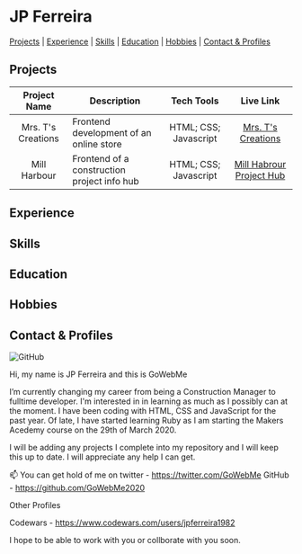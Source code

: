 JP Ferreira
======
[Projects](#proj) | [Experience](#exp) | [Skills](#ski) | [Education](#edu) | [Hobbies](#hob) | [Contact & Profiles](#cont_prof)

## Projects<a name="projects"></a>

|        Project Name       |               Description                      |          Tech Tools          |                      Live Link                                  |
|:-------------------------:|------------------------------------------------|:----------------------------:|:---------------------------------------------------------------:|
|Mrs. T's Creations         | Frontend development of an online store        | HTML; CSS; Javascript        | [Mrs. T's Creations](https://www.mrstcreations.co.uk)           |
|Mill Harbour               | Frontend of a construction project info hub    | HTML; CSS; Javascript        | [Mill Habrour Project Hub](https://www.millharbourproject.co.uk)|

## Experience<a name="exp"></a>

## Skills<a name="ski"></a>

## Education<a name="edu"></a>

## Hobbies<a name="hob"></a>

## Contact & Profiles<a name="cont_prof"></a>

![GitHub](https://upload.wikimedia.org/wikipedia/commons/9/91/Octicons-mark-github.svg=20x20)

Hi, my name is JP Ferreira and this is GoWebMe

I’m currently changing my career from being a Construction Manager to fulltime developer. I'm interested in in learning as much as I possibly can at the moment.
I have been coding with HTML, CSS and JavaScript for the past year. Of late, I have started learning Ruby as I am starting the Makers Acedemy course on the 29th of March 2020.

I will be adding any projects I complete into my repository and I will keep this up to date. I will appreciate any help I can get.

📫 You can get hold of me on 
twitter - https://twitter.com/GoWebMe
GitHub - https://github.com/GoWebMe2020

Other Profiles

Codewars - https://www.codewars.com/users/jpferreira1982

I hope to be able to work with you or collborate with you soon.
